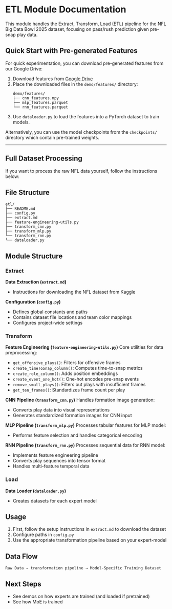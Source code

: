 # ETL Module Documentation

This module handles the Extract, Transform, Load (ETL) pipeline for the NFL Big Data Bowl 2025 dataset, focusing on pass/rush prediction given pre-snap play data.

## Quick Start with Pre-generated Features

For quick experimentation, you can download pre-generated features from our Google Drive:
1. Download features from [Google Drive](https://drive.google.com/drive/folders/13pSIpgwfowXHJcbAjYNnEJwuUUyNFTb-?usp=drive_link)
2. Place the downloaded files in the `demo/features/` directory:
   ```
   demo/features/
   ├── cnn_features.npy
   ├── mlp_features.parquet
   └── rnn_features.parquet
   ```
3. Use `dataloader.py` to load the features into a PyTorch dataset to train models.

Alternatively, you can use the model checkpoints from the `checkpoints/` directory which contain pre-trained weights.

---
## Full Dataset Processing

If you want to process the raw NFL data yourself, follow the instructions below:

## File Structure
```
etl/
├── README.md
├── config.py
├── extract.md
├── feature-engineering-utils.py
├── transform_cnn.py
├── transform_mlp.py
└── transform_rnn.py
└── dataloader.py
```

## Module Structure

### Extract
**Data Extraction (`extract.md`)**
- Instructions for downloading the NFL dataset from Kaggle

**Configuration (`config.py`)**
- Defines global constants and paths
- Contains dataset file locations and team color mappings
- Configures project-wide settings

### Transform
**Feature Engineering (`feature-engineering-utils.py`)**
Core utilities for data preprocessing:
- `get_offensive_plays()`: Filters for offensive frames
- `create_timeToSnap_column()`: Computes time-to-snap metrics
- `create_role_column()`: Adds position embeddings
- `create_event_one_hot()`: One-hot encodes pre-snap events
- `remove_small_plays()`: Filters out plays with insufficient frames
- `get_ten_frames()`: Standardizes frame count per play

**CNN Pipeline (`transform_cnn.py`)**
Handles formation image generation:
- Converts play data into visual representations
- Generates standardized formation images for CNN input

**MLP Pipeline (`transform_mlp.py`)**
Processes tabular features for MLP model:
- Performs feature selection and handles categorical encoding

**RNN Pipeline (`transform_rnn.py`)**
Processes sequential data for RNN model:
- Implements feature engineering pipeline
- Converts play sequences into tensor format
- Handles multi-feature temporal data

### Load
**Data Loader (`dataloader.py`)**
- Creates datasets for each expert model

## Usage

1. First, follow the setup instructions in `extract.md` to download the dataset
2. Configure paths in `config.py`
3. Use the appropriate transformation pipeline based on your expert-model

## Data Flow

```
Raw Data → transformation pipeline → Model-Specific Training Dataset
```

## Next Steps
- See demos on how experts are trained (and loaded if pretrained)
- See how MoE is trained